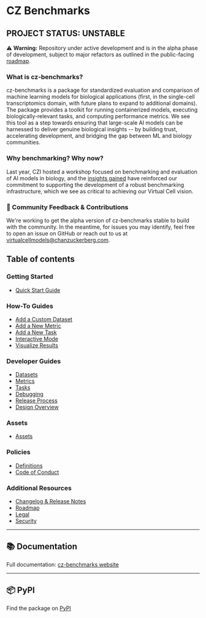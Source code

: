 # CZ Benchmarks

## PROJECT STATUS: UNSTABLE

⚠️ **Warning:** Repository under active development and is in the alpha phase of development, subject to major refactors as outlined in the public-facing [roadmap](docs/source/roadmap.md).

### What is cz-benchmarks?
cz-benchmarks is a package for standardized evaluation and comparison of machine learning models for biological applications (first, in the single-cell transcriptomics domain, with future plans to expand to additional domains). The package provides a toolkit for running containerized models, executing biologically-relevant tasks, and computing performance metrics. We see this tool as a step towards ensuring that large-scale AI models can be harnessed to deliver genuine biological insights -- by building trust, accelerating development, and bridging the gap between ML and biology communities.

### Why benchmarking? Why now?
Last year, CZI hosted a workshop focused on benchmarking and evaluation of AI models in biology, and the [insights gained](https://virtualcellmodels.cziscience.com/micro-pub/benchmarking-workshop) have reinforced our commitment to supporting the development of a robust benchmarking infrastructure, which we see as critical to achieving our Virtual Cell vision.

### 💬 Community Feedback & Contributions
We're working to get the alpha version of cz-benchmarks stable to build with the community. In the meantime, for issues you may identify, feel free to open an issue on GitHub or reach out to us at [virtualcellmodels@chanzuckerberg.com](mailto:virtualcellmodels@chanzuckerberg.com).


## Table of contents

### Getting Started
- [Quick Start Guide](docs/source/quick_start.md)

### How-To Guides
- [Add a Custom Dataset](docs/source/how_to_guides/add_custom_dataset.md)
- [Add a New Metric](docs/source/how_to_guides/add_new_metric.md)
- [Add a New Task](docs/source/how_to_guides/add_new_task.md)
- [Interactive Mode](docs/source/how_to_guides/interactive_mode.md)
- [Visualize Results](docs/source/how_to_guides/visualize_results.md)

### Developer Guides
- [Datasets](docs/source/developer_guides/datasets.md)
- [Metrics](docs/source/developer_guides/metrics.md)
- [Tasks](docs/source/developer_guides/tasks.md)
- [Debugging](docs/source/developer_guides/debugging.md)
- [Release Process](docs/source/developer_guides/release_process.md)
- [Design Overview](docs/source/developer_guides/design_overview.rst)

### Assets
- [Assets](docs/source/assets.md)

### Policies
- [Definitions](docs/source/policy/definitions.md)
- [Code of Conduct](CODE_OF_CONDUCT.md)

### Additional Resources
- [Changelog & Release Notes](CHANGELOG.md)
- [Roadmap](docs/source/roadmap.md)
- [Legal](LICENSE.md)
- [Security](SECURITY.md)

---

## 📚 Documentation

Full documentation: [cz-benchmarks website](https://chanzuckerberg.github.io/cz-benchmarks/)

---

## 📦 PyPI

Find the package on [PyPI](https://pypi.org/project/cz-benchmarks/)